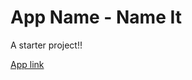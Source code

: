 # App Name - Name It

A starter project!!

<a target="_blank" rel="noreferrer" href="https://trafalgarlaw-24.github.io/nameIt-reactApp/">App link</a>
